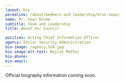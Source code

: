 ```yaml
---
layout: bio
permalink: /about/members-and-leadership/brun-sean/
name: Mr. Sean Brune
subtitle: Team and Leadership
title: About Our Council

position: Acting Chief Information Officer
agency: Social Security Administration
bio-image: /agency_SSA.jpg
bio-image-alt-text: Rajive Mathur
bio-phone:
bio-email:
---
```


Official biography information coming soon.
